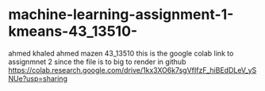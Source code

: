# machine-learning-assignment-1-kmeans-43_13510-
ahmed khaled ahmed mazen 43_13510
this is the google colab link to assignmnet 2 since the file is to big to render in github
https://colab.research.google.com/drive/1kx3XO6k7sgVfIfzF_hiBEdDLeV_ySNUe?usp=sharing
